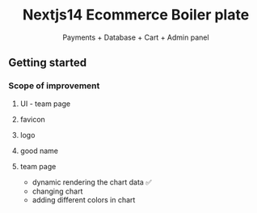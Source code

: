 <h1 align="center">
 Nextjs14 Ecommerce Boiler plate
</h1>

<p align="center">Payments + Database + Cart + Admin panel</p>

## Getting started

### Scope of improvement

1. UI - team page
2. favicon
3. logo
4. good name

5. team page
   - dynamic rendering the chart data ✅
   - changing chart
   - adding different colors in chart

